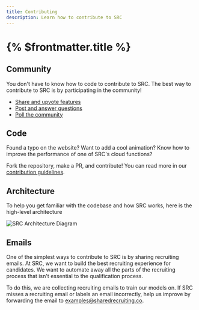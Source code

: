```yaml
---
title: Contributing
description: Learn how to contribute to SRC
---
```


# {% $frontmatter.title %}

## Community

You don't have to know how to code to contribute to SRC. The best way to contribute to SRC is by participating in the community!

- [Share and upvote features](https://github.com/shared-recruiting-co/shared-recruiting-co/discussions/categories/ideas)
- [Post and answer questions](https://github.com/shared-recruiting-co/shared-recruiting-co/discussions/categories/q-a)
- [Poll the community](https://github.com/shared-recruiting-co/shared-recruiting-co/discussions/categories/polls)

## Code

Found a typo on the website? Want to add a cool animation? Know how to improve the performance of one of SRC's cloud functions? 

Fork the repository, make a PR, and contribute! You can read more in our [contribution guidelines](https://github.com/shared-recruiting-co/shared-recruiting-co/blob/main/CONTRIBUTING.md).

## Architecture

To help you get familiar with the codebase and how SRC works, here is the high-level architecture

![SRC Architecture Diagram](/docs/images/architecture.png "Architecture")

## Emails

One of the simplest ways to contribute to SRC is by sharing recruiting emails. At SRC, we want to build the best recruiting experience for candidates. We want to automate away all the parts of the recruiting process that isn't essential to the qualification process.

To do this, we are collecting recruiting emails to train our models on. If SRC misses a recruiting email or labels an email incorrectly, help us improve by forwarding the email to [examples@sharedrecruiting.co](mailto:examples@sharedrecruiting.co).
